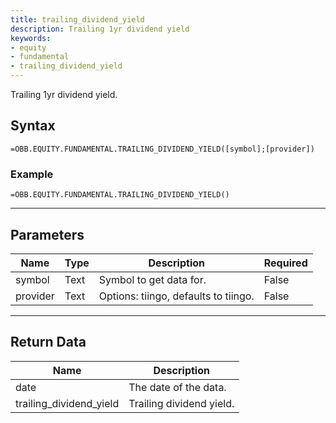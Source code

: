 ```yaml
---
title: trailing_dividend_yield
description: Trailing 1yr dividend yield
keywords: 
- equity
- fundamental
- trailing_dividend_yield
---
```


<!-- markdownlint-disable MD041 -->

Trailing 1yr dividend yield.

## Syntax

```excel wordwrap
=OBB.EQUITY.FUNDAMENTAL.TRAILING_DIVIDEND_YIELD([symbol];[provider])
```

### Example

```excel wordwrap
=OBB.EQUITY.FUNDAMENTAL.TRAILING_DIVIDEND_YIELD()
```

---

## Parameters

| Name | Type | Description | Required |
| ---- | ---- | ----------- | -------- |
| symbol | Text | Symbol to get data for. | False |
| provider | Text | Options: tiingo, defaults to tiingo. | False |

---

## Return Data

| Name | Description |
| ---- | ----------- |
| date | The date of the data.  |
| trailing_dividend_yield | Trailing dividend yield.  |
